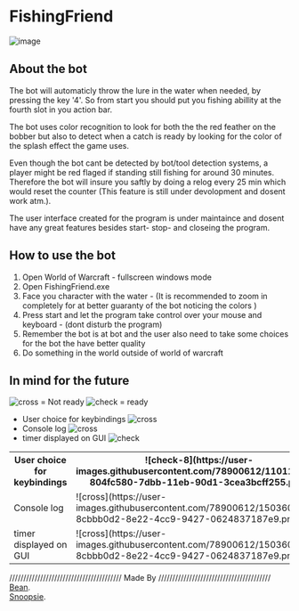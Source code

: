 # FishingFriend
![image](https://user-images.githubusercontent.com/78900612/150030165-08816228-09a1-4925-86de-bdfb9ac89b58.png)

## About the bot

The bot will automaticly throw the lure in the water when needed, by pressing the key '4'. So from start you should put you fishing abillity at the fourth slot in you action bar.


The bot uses color recognition to look for both the the red feather on the bobber but also to detect when a catch is ready by looking for the color of the splash effect the game uses.

Even though the bot cant be detected by bot/tool detection systems, a player might be red flaged if standing still fishing for around 30 minutes. Therefore the bot will insure you saftly by doing a relog every 25 min which would reset the counter (This feature is still under devolopment and dosent work atm.). 

The user interface created for the program is under maintaince and dosent have any great features besides start- stop- and closeing the program.

## How to use the bot

1. Open World of Warcraft - fullscreen windows mode
2. Open FishingFriend.exe
3. Face you character with the water - (It is recommended to zoom in completely for at better guaranty of the bot noticing the colors )
4. Press start and let the program take control over your mouse and keyboard - (dont disturb the program) 
5. Remember the bot is at bot and the user also need to take some choices for the bot the have better quality
6. Do something in the world outside of world of warcraft

## In mind for the future
![cross](https://user-images.githubusercontent.com/78900612/150360484-8cbbb0d2-8e22-4cc9-9427-0624837187e9.png) = Not ready
![check](https://user-images.githubusercontent.com/78900612/150360054-08263100-0718-42c8-b8d3-db5ca6f898b8.png) = ready
- User choice for keybindings ![cross](https://user-images.githubusercontent.com/78900612/150360484-8cbbb0d2-8e22-4cc9-9427-0624837187e9.png)
- Console log ![cross](https://user-images.githubusercontent.com/78900612/150360484-8cbbb0d2-8e22-4cc9-9427-0624837187e9.png)
- timer displayed on GUI ![check](https://user-images.githubusercontent.com/78900612/150360054-08263100-0718-42c8-b8d3-db5ca6f898b8.png)

<table> <tr><th>User choice for keybindings</th><th>![check-8](https://user-images.githubusercontent.com/78900612/110119026-804fc580-7dbb-11eb-90d1-3cea3bcff255.png)</th></tr><tr><td>Console log</td><td>![cross](https://user-images.githubusercontent.com/78900612/150360484-8cbbb0d2-8e22-4cc9-9427-0624837187e9.png)</td></tr><tr><td>timer displayed on GUI</td><td>![cross](https://user-images.githubusercontent.com/78900612/150360484-8cbbb0d2-8e22-4cc9-9427-0624837187e9.png) </td></tr></table>

//////////////////////////////////////// Made By ////////////////////////////////////////
<br />
[Bean](https://github.com/bentsen).
<br />
[Snoopsie](https://github.com/Snoopsie1).
